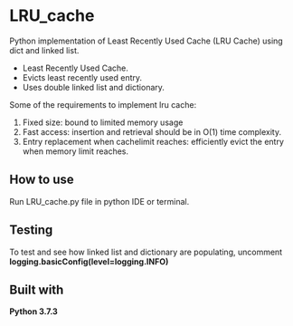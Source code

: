 # LRU_cache
Python implementation of Least Recently Used Cache (LRU Cache) using dict and linked list.
* Least Recently Used Cache.
* Evicts least recently used entry.
* Uses double linked list and dictionary.

Some of the requirements to implement lru cache:
1. Fixed size: bound to limited memory usage
2. Fast access: insertion and retrieval should be in O(1) time complexity.
3. Entry replacement when cachelimit reaches: efficiently evict the entry when memory limit reaches.

## How to use
Run LRU_cache.py file in python IDE or terminal.

## Testing
To test and see how linked list and dictionary are populating, uncomment **logging.basicConfig(level=logging.INFO)**

## Built with
**Python 3.7.3**
